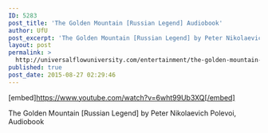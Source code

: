 ```yaml
---
ID: 5283
post_title: 'The Golden Mountain [Russian Legend] Audiobook'
author: UfU
post_excerpt: 'The Golden Mountain [Russian Legend] by Peter Nikolaevich Polevoi, Audiobook'
layout: post
permalink: >
  http://universalflowuniversity.com/entertainment/the-golden-mountain-russian-legend-audiobook/
published: true
post_date: 2015-08-27 02:29:46
---
```

[embed]https://www.youtube.com/watch?v=6wht99Ub3XQ[/embed]<br>
<p>The Golden Mountain [Russian Legend] by Peter Nikolaevich Polevoi, Audiobook</p>